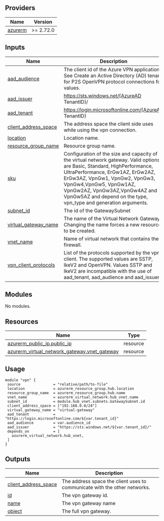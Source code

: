 ## Providers

| Name | Version |
|------|---------|
| <a name="provider_azurerm"></a> [azurerm](#provider\_azurerm) | >= 2.72.0 |
## Inputs

| Name | Description | Type | Default | Required |
|------|-------------|------|---------|:--------:|
| <a name="input_aad_audience"></a> [aad\_audience](#input\_aad\_audience) | The client id of the Azure VPN application. See Create an Active Directory (AD) tenant for P2S OpenVPN protocol connections for values. | `string` | n/a | yes |
| <a name="input_aad_issuer"></a> [aad\_issuer](#input\_aad\_issuer) | https://sts.windows.net/{AzureAD TenantID}/ | `string` | n/a | yes |
| <a name="input_aad_tenant"></a> [aad\_tenant](#input\_aad\_tenant) | https://login.microsoftonline.com/{AzureAD TenantID} | `string` | n/a | yes |
| <a name="input_client_address_space"></a> [client\_address\_space](#input\_client\_address\_space) | The address space the client side uses while using the vpn connection. | `list(string)` | n/a | yes |
| <a name="input_location"></a> [location](#input\_location) | Location name. | `string` | n/a | yes |
| <a name="input_resource_group_name"></a> [resource\_group\_name](#input\_resource\_group\_name) | Resource group name. | `string` | n/a | yes |
| <a name="input_sku"></a> [sku](#input\_sku) | Configuration of the size and capacity of the virtual network gateway. Valid options are Basic, Standard, HighPerformance, UltraPerformance, ErGw1AZ, ErGw2AZ, ErGw3AZ, VpnGw1, VpnGw2, VpnGw3, VpnGw4,VpnGw5, VpnGw1AZ, VpnGw2AZ, VpnGw3AZ,VpnGw4AZ and VpnGw5AZ and depend on the type, vpn\_type and generation arguments. | `string` | `"Standard"` | no |
| <a name="input_subnet_id"></a> [subnet\_id](#input\_subnet\_id) | The id of the GatewaySubnet | `string` | n/a | yes |
| <a name="input_virtual_gateway_name"></a> [virtual\_gateway\_name](#input\_virtual\_gateway\_name) | The name of the Virtual Network Gateway. Changing the name forces a new resource to be created. | `string` | n/a | yes |
| <a name="input_vnet_name"></a> [vnet\_name](#input\_vnet\_name) | Name of virtual network that contains the firewall. | `string` | n/a | yes |
| <a name="input_vpn_client_protocols"></a> [vpn\_client\_protocols](#input\_vpn\_client\_protocols) | List of the protocols supported by the vpn client. The supported values are SSTP, IkeV2 and OpenVPN. Values SSTP and IkeV2 are incompatible with the use of aad\_tenant, aad\_audience and aad\_issuer. | `list(string)` | <pre>[<br>  "OpenVPN"<br>]</pre> | no |
## Modules

No modules.
## Resources

| Name | Type |
|------|------|
| [azurerm_public_ip.public_ip](https://registry.terraform.io/providers/hashicorp/azurerm/latest/docs/resources/public_ip) | resource |
| [azurerm_virtual_network_gateway.vnet_gateway](https://registry.terraform.io/providers/hashicorp/azurerm/latest/docs/resources/virtual_network_gateway) | resource |
## Usage
 ```hcl
module "vpn" {
  source               = "relative/path/to-file"
  location             = azurerm_resource_group.hub.location
  resource_group_name  = azurerm_resource_group.hub.name
  vnet_name            = azurerm_virtual_network.hub_vnet.name
  subnet_id            = module.hub_vnet.subnets.GatewaySubnet.id
  client_address_space = ["192.168.0.0/24"]
  virtual_gateway_name = "virtual-gateway"
  aad_tenant           = "https://login.microsoftonline.com/${var.tenant_id}"
  aad_audience         = var.audience_id
  aad_issuer           = "https://sts.windows.net/${var.tenant_id}/"
  depends_on           = [
    azurerm_virtual_network.hub_vnet,
  ]
}
 ```
## Outputs

| Name | Description |
|------|-------------|
| <a name="output_client_address_space"></a> [client\_address\_space](#output\_client\_address\_space) | The address space the client uses to communicate with the other networks. |
| <a name="output_id"></a> [id](#output\_id) | The vpn gateway id. |
| <a name="output_name"></a> [name](#output\_name) | The vpn gateway name |
| <a name="output_object"></a> [object](#output\_object) | The full vpn gateway. |

